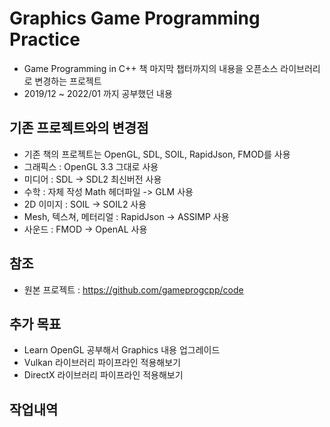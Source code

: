 # Graphics Game Programming Practice
* Game Programming in C++ 책 마지막 챕터까지의 내용을 오픈소스 라이브러리로 변경하는 프로젝트
* 2019/12 ~ 2022/01 까지 공부했던 내용

## 기존 프로젝트와의 변경점
* 기존 책의 프로젝트는 OpenGL, SDL, SOIL, RapidJson, FMOD를 사용
* 그래픽스 : OpenGL 3.3 그대로 사용
* 미디어 : SDL -> SDL2 최신버전 사용
* 수학 : 자체 작성 Math 헤더파일 -> GLM 사용
* 2D 이미지 : SOIL -> SOIL2 사용
* Mesh, 텍스쳐, 메터리얼 : RapidJson -> ASSIMP 사용
* 사운드 : FMOD -> OpenAL 사용

## 참조
* 원본 프로젝트 : https://github.com/gameprogcpp/code

## 추가 목표
* Learn OpenGL 공부해서 Graphics 내용 업그레이드
* Vulkan 라이브러리 파이프라인 적용해보기
* DirectX 라이브러리 파이프라인 적용해보기

## 작업내역
